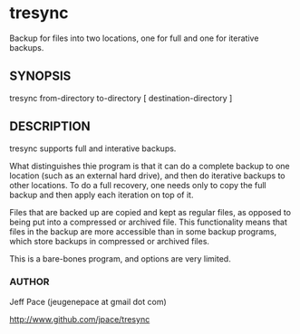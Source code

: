 tresync
=======

Backup for files into two locations, one for full and one for iterative backups.

## SYNOPSIS

tresync from-directory to-directory [ destination-directory ]

## DESCRIPTION

tresync supports full and interative backups.

What distinguishes thie program is that it can do a complete backup to one
location (such as an external hard drive), and then do iterative backups to
other locations. To do a full recovery, one needs only to copy the full backup
and then apply each iteration on top of it.

Files that are backed up are copied and kept as regular files, as opposed to
being put into a compressed or archived file. This functionality means that
files in the backup are more accessible than in some backup programs, which
store backups in compressed or archived files.

This is a bare-bones program, and options are very limited.

### AUTHOR

Jeff Pace (jeugenepace at gmail dot com)

http://www.github.com/jpace/tresync
